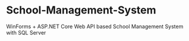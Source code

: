 # School-Management-System
WinForms + ASP.NET Core Web API based School Management System with SQL Server
